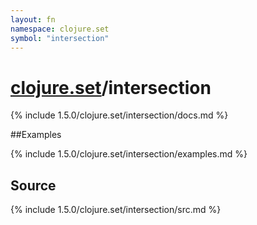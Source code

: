 ```yaml
---
layout: fn
namespace: clojure.set
symbol: "intersection"
---
```


# [clojure.set](../)/intersection

{% include 1.5.0/clojure.set/intersection/docs.md %}

##Examples

{% include 1.5.0/clojure.set/intersection/examples.md %}
## Source
{% include 1.5.0/clojure.set/intersection/src.md %}

